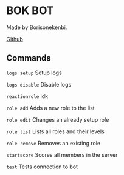 # BOK BOT

Made by Borisonekenbi.

[Github](https://github.com/borisonekenobi/discordBots-BOK-BOT)

## Commands

`logs setup` Setup logs

`logs disable` Disable logs

`reactionrole` idk

`role add` Adds a new role to the list

`role edit` Changes an already setup role

`role list` Lists all roles and their levels

`role remove` Removes an existing role

`startscore` Scores all members in the server

`test` Tests connection to bot
